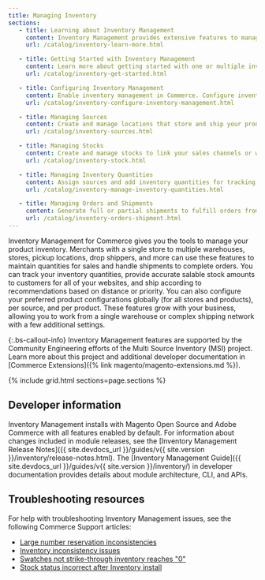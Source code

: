 ```yaml
---
title: Managing Inventory
sections:
   - title: Learning about Inventory Management
     content: Inventory Management provides extensive features to manage product quantities, source locations, configurations, and shipments. Learn more about Single and Multi Source support, workflows, terms, and getting started.
     url: /catalog/inventory-learn-more.html

   - title: Getting Started with Inventory Management
     content: Learn more about getting started with one or multiple inventory and shipping locations, expanding your stores, and more.
     url: /catalog/inventory-get-started.html

   - title: Configuring Inventory Management
     content: Enable inventory management in Commerce. Configure inventory settings at the global to product level for stocks, sources, and products. These settings include thresholds, backorders, and more.
     url: /catalog/inventory-configure-inventory-management.html

   - title: Managing Sources
     content: Create and manage locations that store and ship your products. Single Source merchants use the Default Source for all product inventory while Multi Source merchants use additional custom sources.
     url: /catalog/inventory-sources.html

   - title: Managing Stocks
     content: Create and manage stocks to link your sales channels or websites to sources. Stocks provide an aggregated salable quantity of products. Single Source merchants use the Default Stock while Multi Source merchants use additional custom stocks.
     url: /catalog/inventory-stock.html

   - title: Managing Inventory Quantities
     content: Assign sources and add inventory quantities for tracking and selling products across locations. Update amounts per product, through bulk actions, or import and export features.
     url: /catalog/inventory-manage-inventory-quantities.html

   - title: Managing Orders and Shipments
     content: Generate full or partial shipments to fulfill orders from one or more sources, return stock to sources when issuing credit memos, and manage unshipped orders.
     url: /catalog/inventory-orders-shipment.html
---
```


Inventory Management for Commerce gives you the tools to manage your product inventory. Merchants with a single store to multiple warehouses, stores, pickup locations, drop shippers, and more can use these features to maintain quantities for sales and handle shipments to complete orders. You can track your inventory quantities, provide accurate salable stock amounts to customers for all of your websites, and ship according to recommendations based on distance or priority. You can also configure your preferred product configurations globally (for all stores and products), per source, and per product. These features grow with your business, allowing you to work from a single warehouse or complex shipping network with a few additional settings.

{:.bs-callout-info}
Inventory Management features are supported by the Community Engineering efforts of the Multi Source Inventory (MSI) project. Learn more about this project and additional developer documentation in [Commerce Extensions]({% link magento/magento-extensions.md %}).

{% include grid.html sections=page.sections %}

## Developer information

Inventory Management installs with Magento Open Source and Adobe Commerce with all features enabled by default. For information about changes included in module releases, see the [Inventory Management Release Notes]({{ site.devdocs_url }}/guides/v{{ site.version }}/inventory/release-notes.html). The [Inventory Management Guide]({{ site.devdocs_url }}/guides/v{{ site.version }}/inventory/) in developer documentation provides details about module architecture, CLI, and APIs.

## Troubleshooting resources

For help with troubleshooting Inventory Management issues, see the following Commerce Support articles:

- [Large number reservation inconsistencies](https://support.magento.com/hc/en-us/articles/360051515272)
- [Inventory inconsistency issues](https://support.magento.com/hc/en-us/articles/360055276532)
- [Swatches not strike-through inventory reaches "0"](https://support.magento.com/hc/en-us/articles/360057039552)
- [Stock status incorrect after Inventory install](https://support.magento.com/hc/en-us/articles/360032440152)
